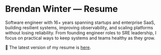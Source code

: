 # Brendan Winter — Resume

Software engineer with 16+ years spanning startups and enterprise SaaS, building resilient systems, improving observability, and scaling platforms without losing reliability. From founding engineer roles to SRE leadership, I focus on practical ways to keep systems and teams healthy as they grow.

📄 The latest version of my resume is [here](./Resume%20-%20Brendan%20Winter.pdf).
